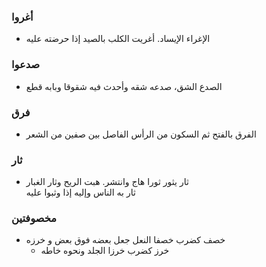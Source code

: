 ### أغروا

-   الإغراء الإيساد. أغريت الكلب بالصيد إذا حرضته عليه

### صدعوا

-   الصدع الشق، صدعه شقه وأحدث فيه شقوقا وبابه قطع

### فرق

-   الفرق بالفتح ثم السكون من الرأس الفاصل بين صفين من الشعر

### ثار

-   ثار يثور ثورا هاج وانتشر. هبت الريح وثار الغبار  
    ثار به الناس وإليه إذا وثبوا عليه

### مخصوفتين

-   خصف كضرب خصفا النعل جعل بعضه فوق بعض و خرزه
    -   خرز كضرب خرزا الجلد ونحوه خاطه


